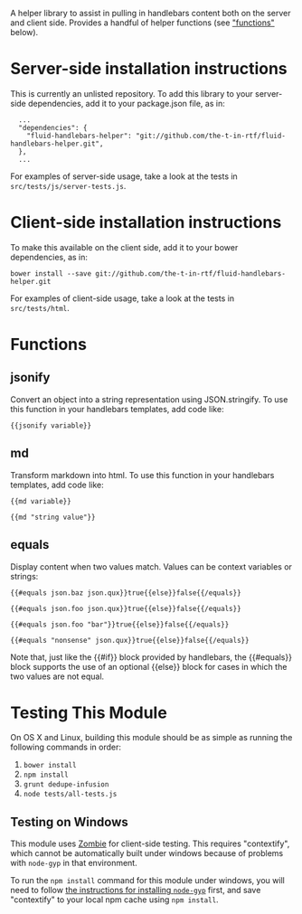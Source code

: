 A helper library to assist in pulling in handlebars content both on the server and client side.  Provides a handful of helper functions (see ["functions"](#Functions) below).

# Server-side installation instructions

This is currently an unlisted repository.  To add this library to your server-side dependencies, add it to your package.json file, as in:

```
  ...
  "dependencies": {
    "fluid-handlebars-helper": "git://github.com/the-t-in-rtf/fluid-handlebars-helper.git",
  },
  ...
```

For examples of server-side usage, take a look at the tests in ```src/tests/js/server-tests.js```.

# Client-side installation instructions

To make this available on the client side, add it to your bower dependencies, as in:

```
bower install --save git://github.com/the-t-in-rtf/fluid-handlebars-helper.git
```

For examples of client-side usage, take a look at the tests in ```src/tests/html```.


# Functions

## jsonify

Convert an object into a string representation using JSON.stringify.  To use this function in your handlebars templates, add code like:

```
{{jsonify variable}}
```


## md

Transform markdown into html.  To use this function in your handlebars templates, add code like:

```
{{md variable}}

{{md "string value"}}
```

## equals

Display content when two values match.  Values can be context variables or strings:

```
{{#equals json.baz json.qux}}true{{else}}false{{/equals}}

{{#equals json.foo json.qux}}true{{else}}false{{/equals}}

{{#equals json.foo "bar"}}true{{else}}false{{/equals}}

{{#equals "nonsense" json.qux}}true{{else}}false{{/equals}}
```

Note that, just like the {{#if}} block provided by handlebars, the {{#equals}} block supports the use of an optional {{else}} block for cases in which the two values are not equal.


# Testing This Module

On OS X and Linux, building this module should be as simple as running the following commands in order:

1. `bower install`
2. `npm install`
3. `grunt dedupe-infusion`
4. `node tests/all-tests.js`

## Testing on Windows

This module uses [Zombie](http://zombie.labnotes.org/) for client-side testing.  This requires "contextify", which cannot be automatically built under windows because of problems with `node-gyp` in that environment.

To run the `npm install` command for this module under windows, you will need to follow [the instructions for installing `node-gyp`](https://github.com/TooTallNate/node-gyp/wiki/Visual-Studio-2010-Setup) first, and save "contextify" to your local npm cache using `npm install`.